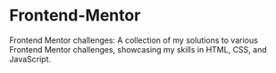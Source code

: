 # Frontend-Mentor
Frontend Mentor challenges: A collection of my solutions to various Frontend Mentor challenges, showcasing my skills in HTML, CSS, and JavaScript.
